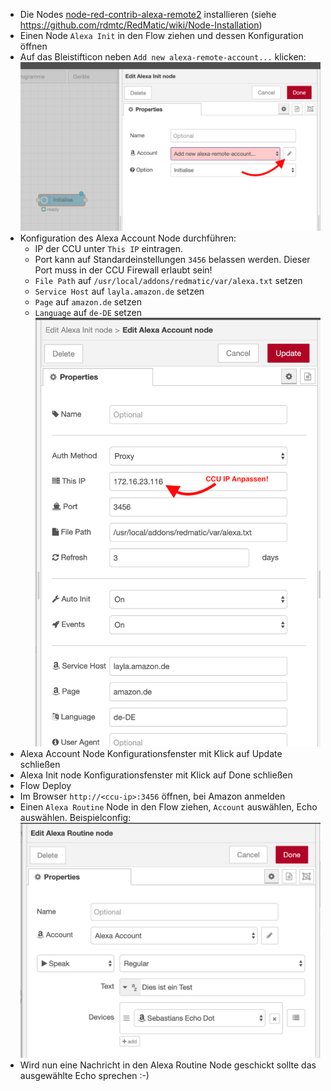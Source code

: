 * Die Nodes [node-red-contrib-alexa-remote2](https://flows.nodered.org/node/node-red-contrib-alexa-remote2) installieren (siehe https://github.com/rdmtc/RedMatic/wiki/Node-Installation)
* Einen Node `Alexa Init` in den Flow ziehen und dessen Konfiguration öffnen
* Auf das Bleistifticon neben `Add new alexa-remote-account...` klicken: ![](images/alexa1.png)
* Konfiguration des Alexa Account Node durchführen:
  * IP der CCU unter `This IP` eintragen.
  * Port kann auf Standardeinstellungen `3456` belassen werden. Dieser Port muss in der CCU Firewall erlaubt sein!
  * `File Path` auf `/usr/local/addons/redmatic/var/alexa.txt` setzen
  * `Service Host` auf `layla.amazon.de` setzen
  * `Page` auf `amazon.de` setzen
  * `Language` auf `de-DE` setzen
  ![](images/alexa2.png)
* Alexa Account Node Konfigurationsfenster mit Klick auf Update schließen
* Alexa Init node Konfigurationsfenster mit Klick auf Done schließen
* Flow Deploy
* Im Browser `http://<ccu-ip>:3456` öffnen, bei Amazon anmelden
* Einen `Alexa Routine` Node in den Flow ziehen, `Account` auswählen, Echo auswählen. Beispielconfig: ![](images/alexa3.png)
* Wird nun eine Nachricht in den Alexa Routine Node geschickt sollte das ausgewählte Echo sprechen :-)  
  
